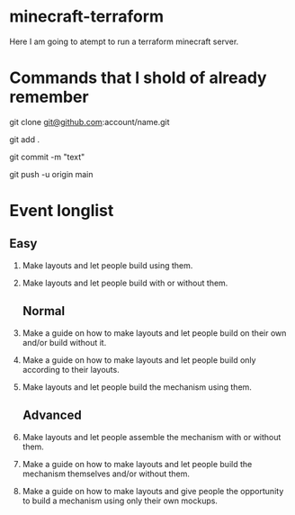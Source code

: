 # minecraft-terraform
Here I am going to atempt to run a terraform minecraft server.

# Commands that I shold of already remember
 git clone git@github.com:account/name.git
 
 git add .

 git commit -m "text"
 
 git push -u origin main

 # Event longlist

   ## Easy
 
1. Make layouts and let people build using them.
2. Make layouts and let people build with or without them.

   ## Normal

3. Make a guide on how to make layouts and let people build on their own and/or build without it.
4. Make a guide on how to make layouts and let people build only according to their layouts.
5. Make layouts and let people build the mechanism using them.

   ## Advanced

6. Make layouts and let people assemble the mechanism with or without them.
7. Make a guide on how to make layouts and let people build the mechanism themselves and/or without them.
8. Make a guide on how to make layouts and give people the opportunity to build a mechanism using only their own mockups.